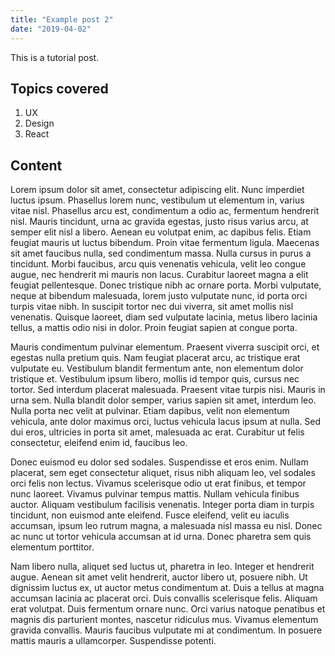 ```yaml
---
title: "Example post 2"
date: "2019-04-02"
---
```


This is a tutorial post.

## Topics covered

1. UX
2. Design
3. React

## Content

Lorem ipsum dolor sit amet, consectetur adipiscing elit. Nunc imperdiet luctus ipsum. Phasellus lorem nunc, vestibulum ut elementum in, varius vitae nisl. Phasellus arcu est, condimentum a odio ac, fermentum hendrerit nisl. Mauris tincidunt, urna ac gravida egestas, justo risus varius arcu, at semper elit nisl a libero. Aenean eu volutpat enim, ac dapibus felis. Etiam feugiat mauris ut luctus bibendum. Proin vitae fermentum ligula. Maecenas sit amet faucibus nulla, sed condimentum massa. Nulla cursus in purus a tincidunt. Morbi faucibus, arcu quis venenatis vehicula, velit leo congue augue, nec hendrerit mi mauris non lacus. Curabitur laoreet magna a elit feugiat pellentesque. Donec tristique nibh ac ornare porta. Morbi vulputate, neque at bibendum malesuada, lorem justo vulputate nunc, id porta orci turpis vitae nibh. In suscipit tortor nec dui viverra, sit amet mollis nisl venenatis. Quisque laoreet, diam sed vulputate lacinia, metus libero lacinia tellus, a mattis odio nisi in dolor. Proin feugiat sapien at congue porta.

Mauris condimentum pulvinar elementum. Praesent viverra suscipit orci, et egestas nulla pretium quis. Nam feugiat placerat arcu, ac tristique erat vulputate eu. Vestibulum blandit fermentum ante, non elementum dolor tristique et. Vestibulum ipsum libero, mollis id tempor quis, cursus nec tortor. Sed interdum placerat malesuada. Praesent vitae turpis nisi. Mauris in urna sem. Nulla blandit dolor semper, varius sapien sit amet, interdum leo. Nulla porta nec velit at pulvinar. Etiam dapibus, velit non elementum vehicula, ante dolor maximus orci, luctus vehicula lacus ipsum at nulla. Sed dui eros, ultricies in porta sit amet, malesuada ac erat. Curabitur ut felis consectetur, eleifend enim id, faucibus leo.

Donec euismod eu dolor sed sodales. Suspendisse et eros enim. Nullam placerat, sem eget consectetur aliquet, risus nibh aliquam leo, vel sodales orci felis non lectus. Vivamus scelerisque odio ut erat finibus, et tempor nunc laoreet. Vivamus pulvinar tempus mattis. Nullam vehicula finibus auctor. Aliquam vestibulum facilisis venenatis. Integer porta diam in turpis tincidunt, non euismod ante eleifend. Fusce eleifend, velit eu iaculis accumsan, ipsum leo rutrum magna, a malesuada nisl massa eu nisl. Donec ac nunc ut tortor vehicula accumsan at id urna. Donec pharetra sem quis elementum porttitor.

Nam libero nulla, aliquet sed luctus ut, pharetra in leo. Integer et hendrerit augue. Aenean sit amet velit hendrerit, auctor libero ut, posuere nibh. Ut dignissim luctus ex, ut auctor metus condimentum at. Duis a tellus at magna accumsan lacinia ac placerat orci. Duis convallis scelerisque felis. Aliquam erat volutpat. Duis fermentum ornare nunc. Orci varius natoque penatibus et magnis dis parturient montes, nascetur ridiculus mus. Vivamus elementum gravida convallis. Mauris faucibus vulputate mi at condimentum. In posuere mattis mauris a ullamcorper. Suspendisse potenti.
